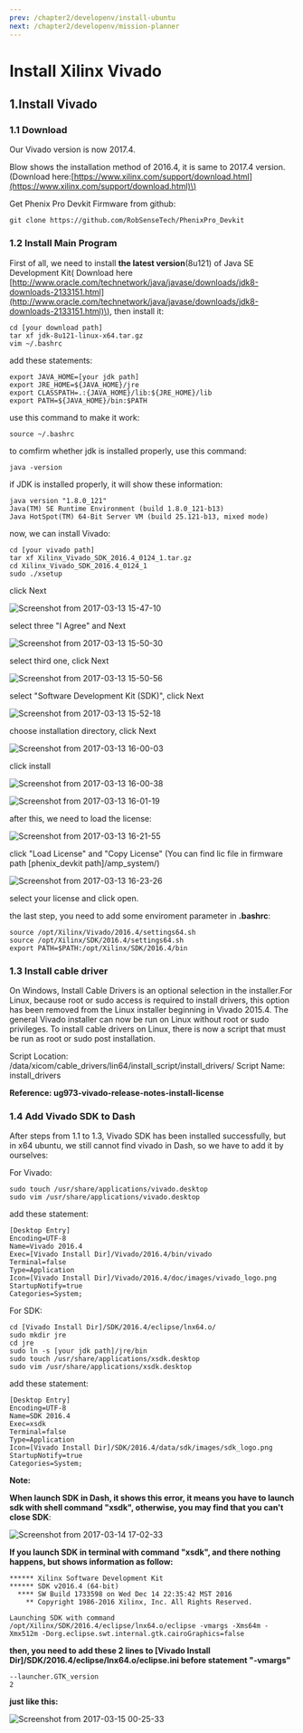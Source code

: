 ```yaml
---
prev: /chapter2/developenv/install-ubuntu
next: /chapter2/developenv/mission-planner
---
```

# Install Xilinx Vivado

## 1.Install Vivado

### 1.1 Download

Our Vivado version is now 2017.4.

Blow shows the installation method of 2016.4, it is same to 2017.4 version. \(Download here:[https://www.xilinx.com/support/download.html](https://www.xilinx.com/support/download.html)\)

Get Phenix Pro Devkit Firmware from github:

```text
git clone https://github.com/RobSenseTech/PhenixPro_Devkit
```

### 1.2 Install Main Program

First of all, we need to install **the latest version**\(8u121\) of Java SE Development Kit\( Download here [http://www.oracle.com/technetwork/java/javase/downloads/jdk8-downloads-2133151.html](http://www.oracle.com/technetwork/java/javase/downloads/jdk8-downloads-2133151.html)\), then install it:

```text
cd [your download path]
tar xf jdk-8u121-linux-x64.tar.gz
vim ~/.bashrc
```

add these statements:

```text
export JAVA_HOME=[your jdk path]
export JRE_HOME=${JAVA_HOME}/jre
export CLASSPATH=.:{JAVA_HOME}/lib:${JRE_HOME}/lib
export PATH=${JAVA_HOME}/bin:$PATH
```

use this command to make it work:

```text
source ~/.bashrc
```

to comfirm whether jdk is installed properly, use this command:

```text
java -version
```

if JDK is installed properly, it will show these information:

```text
java version "1.8.0_121"
Java(TM) SE Runtime Environment (build 1.8.0_121-b13)
Java HotSpot(TM) 64-Bit Server VM (build 25.121-b13, mixed mode)
```

now, we can install Vivado:

```text
cd [your vivado path]
tar xf Xilinx_Vivado_SDK_2016.4_0124_1.tar.gz
cd Xilinx_Vivado_SDK_2016.4_0124_1
sudo ./xsetup
```

click Next

![Screenshot from 2017-03-13 15-47-10](../../.vuepress/public/pictures/chapter2/15-47-10.png)

select three "I Agree" and Next

![Screenshot from 2017-03-13 15-50-30](../../.vuepress/public/pictures/chapter2/15-50-30.png)

select third one, click Next

![Screenshot from 2017-03-13 15-50-56](../../.vuepress/public/pictures/chapter2/15-50-56.png)

select "Software Development Kit \(SDK\)", click Next

![Screenshot from 2017-03-13 15-52-18](../../.vuepress/public/pictures/chapter2/15-52-18.png)

choose installation directory, click Next

![Screenshot from 2017-03-13 16-00-03](../../.vuepress/public/pictures/chapter2/16-00-03.png)

click install

![Screenshot from 2017-03-13 16-00-38](../../.vuepress/public/pictures/chapter2/16-00-38.png)

![Screenshot from 2017-03-13 16-01-19](../../.vuepress/public/pictures/chapter2/16-01-19.png)

after this, we need to load the license:

![Screenshot from 2017-03-13 16-21-55](../../.vuepress/public/pictures/chapter2/16-21-55.png)

click "Load License" and "Copy License" \(You can find lic file in firmware path \[phenix\_devkit path\]/amp\_system/\)

![Screenshot from 2017-03-13 16-23-26](../../.vuepress/public/pictures/chapter2/16-23-26.png)

select your license and click open.

the last step, you need to add some enviroment parameter in **.bashrc**:

```text
source /opt/Xilinx/Vivado/2016.4/settings64.sh
source /opt/Xilinx/SDK/2016.4/settings64.sh
export PATH=$PATH:/opt/Xilinx/SDK/2016.4/bin
```

### 1.3 Install cable driver

On Windows, Install Cable Drivers is an optional selection in the installer.For Linux, because root or sudo access is required to install drivers, this option has been removed from the Linux installer beginning in Vivado 2015.4. The general Vivado installer can now be run on Linux without root or sudo privileges. To install cable drivers on Linux, there is now a script that must be run as root or sudo post installation.

Script Location: /data/xicom/cable\_drivers/lin64/install\_script/install\_drivers/ Script Name: install\_drivers

**Reference: ug973-vivado-release-notes-install-license**

### 1.4 Add Vivado SDK to Dash

After steps from 1.1 to 1.3, Vivado SDK has been installed successfully, but in x64 ubuntu, we still cannot find vivado in Dash, so we have to add it by ourselves:

For Vivado:

```text
sudo touch /usr/share/applications/vivado.desktop
sudo vim /usr/share/applications/vivado.desktop
```

add these statement:

```text
[Desktop Entry]
Encoding=UTF-8
Name=Vivado 2016.4
Exec=[Vivado Install Dir]/Vivado/2016.4/bin/vivado
Terminal=false
Type=Application
Icon=[Vivado Install Dir]/Vivado/2016.4/doc/images/vivado_logo.png
StartupNotify=true
Categories=System;
```

For SDK:

```text
cd [Vivado Install Dir]/SDK/2016.4/eclipse/lnx64.o/
sudo mkdir jre
cd jre
sudo ln -s [your jdk path]/jre/bin
sudo touch /usr/share/applications/xsdk.desktop
sudo vim /usr/share/applications/xsdk.desktop
```

add these statement:

```text
[Desktop Entry]
Encoding=UTF-8
Name=SDK 2016.4
Exec=xsdk
Terminal=false
Type=Application
Icon=[Vivado Install Dir]/SDK/2016.4/data/sdk/images/sdk_logo.png
StartupNotify=true
Categories=System;
```

**Note:** 

**When launch SDK in Dash, it shows this error, it means you have to launch sdk with shell command "xsdk", otherwise, you may find that you can't close SDK**:

![Screenshot from 2017-03-14 17-02-33](../../.vuepress/public/pictures/chapter2/17-02-33.png)

**If you launch SDK in terminal with command "xsdk", and there nothing happens, but shows information as follow:**

```text
****** Xilinx Software Development Kit
****** SDK v2016.4 (64-bit)
  **** SW Build 1733598 on Wed Dec 14 22:35:42 MST 2016
    ** Copyright 1986-2016 Xilinx, Inc. All Rights Reserved.

Launching SDK with command /opt/Xilinx/SDK/2016.4/eclipse/lnx64.o/eclipse -vmargs -Xms64m -Xmx512m -Dorg.eclipse.swt.internal.gtk.cairoGraphics=false
```

**then, you need to add these 2 lines to \[Vivado Install Dir\]/SDK/2016.4/eclipse/lnx64.o/eclipse.ini before statement "-vmargs"**

```text
--launcher.GTK_version
2
```

**just like this:**

![Screenshot from 2017-03-15 00-25-33](../../.vuepress/public/pictures/chapter2/00-25-33.png)


